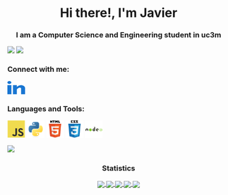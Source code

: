<h1 align="center">Hi there!, I'm Javier</h1>
<h3 align="center">I am a Computer Science and Engineering student in uc3m</h3>
<div> <a href="https://www.linkedin.com/in/jmartinpizarro04@gmail.com" target="_blank"><img src="https://img.shields.io/badge/LinkedIn-0077B5?style=for-the-badge&logo=linkedin&logoColor=white" target="_blank"></a>
<a href="https://github.com/jmartinpizarro" target="_blank"><img src="https://img.shields.io/badge/GitHub-100000?style=for-the-badge&logo=github&logoColor=white" target="_blank"></a>
</div><h3 align="left">Connect with me:</h3>
<p align="left">
<a href="https://linkedin.com/in/jmartinpizarro04@gmail.com" target="blank"><img align="center" src="https://raw.githubusercontent.com/teamedwardforever/Readme-Generator/71f25dd8b98329b168142a6b782a107b75eab178/svg/Social/linked-in-alt.svg" alt="jmartinpizarro04@gmail.com" height="30" width="40" /></a></p>

<h3 align="left">Languages and Tools:</h3>
<p align="left">
<img src="https://raw.githubusercontent.com/teamedwardforever/Readme-Generator/71f25dd8b98329b168142a6b782a107b75eab178/svg/Skills/Languages/javascript-original.svg" alt="Javascript" width="40" height="40"/>
<img src="https://raw.githubusercontent.com/teamedwardforever/Readme-Generator/71f25dd8b98329b168142a6b782a107b75eab178/svg/Skills/Languages/python-original.svg" alt="Python" width="40" height="40"/>
<img src="https://raw.githubusercontent.com/teamedwardforever/Readme-Generator/71f25dd8b98329b168142a6b782a107b75eab178/svg/Skills/Frontend/html5-original-wordmark.svg" alt="HTML" width="40" height="40"/>
<img src="https://raw.githubusercontent.com/teamedwardforever/Readme-Generator/71f25dd8b98329b168142a6b782a107b75eab178/svg/Skills/Frontend/css3-original-wordmark.svg" alt="Css" width="40" height="40"/>
<img src="https://raw.githubusercontent.com/teamedwardforever/Readme-Generator/71f25dd8b98329b168142a6b782a107b75eab178/svg/Skills/Backend/nodejs-original-wordmark.svg" alt="NodeJs" width="40" height="40"/>
</p>

<img src="https://user-images.githubusercontent.com/73097560/115834477-dbab4500-a447-11eb-908a-139a6edaec5c.gif"><h3 align="center">Statistics</h3>
<div align="center">
<a href="https://github.com/jmartinpizarro">
<img align="center" src="http://github-profile-summary-cards.vercel.app/api/cards/stats?username=jmartinpizarro&theme=2077" height="180em" />
<img align="center" src="http://github-profile-summary-cards.vercel.app/api/cards/most-commit-language?username=jmartinpizarro&theme=2077" height="180em" />
<img align="center" src="http://github-profile-summary-cards.vercel.app/api/cards/repos-per-language?username=jmartinpizarro&theme=2077" height="180em" />
<img align="center" src="http://github-profile-summary-cards.vercel.app/api/cards/productive-time?username=jmartinpizarro&theme=2077" height="180em" />
<img align="center" src="http://github-profile-summary-cards.vercel.app/api/cards/profile-details?username=jmartinpizarro&theme=aura_dark" height="180em" />
</div>
